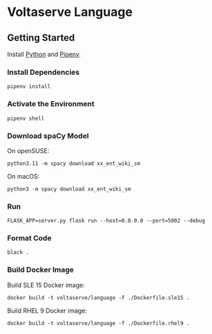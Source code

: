 # Voltaserve Language

## Getting Started

Install [Python](https://www.python.org) and [Pipenv](https://pipenv.pypa.io).

### Install Dependencies

```shell
pipenv install
```

### Activate the Environment

```shell
pipenv shell
```

### Download spaCy Model

On openSUSE:

```shell
python3.11 -m spacy download xx_ent_wiki_sm
```

On macOS:

```shell
python3 -m spacy download xx_ent_wiki_sm
```

### Run

```shell
FLASK_APP=server.py flask run --host=0.0.0.0 --port=5002 --debug
```

### Format Code

```shell
black .
```

### Build Docker Image

Build SLE 15 Docker image:

```shell
docker build -t voltaserve/language -f ./Dockerfile.sle15 .
```

Build RHEL 9 Docker image:

```shell
docker build -t voltaserve/language -f ./Dockerfile.rhel9 .
```
